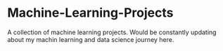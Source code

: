 # Machine-Learning-Projects

A collection of machine learning projects. Would be constantly updating about my machin learning and data science journey here. 
